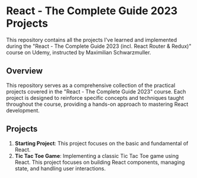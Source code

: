 # React - The Complete Guide 2023 Projects

This repository contains all the projects I've learned and implemented during the "React - The Complete Guide 2023 (incl. React Router & Redux)" course on Udemy, instructed by Maximilian Schwarzmuller.

## Overview
This repository serves as a comprehensive collection of the practical projects covered in the "React - The Complete Guide 2023" course. Each project is designed to reinforce specific concepts and techniques taught throughout the course, providing a hands-on approach to mastering React development.

## Projects
1. **Starting Project**: This project focuses on the basic and fundamental of React.
2. **Tic Tac Toe Game**: Implementing a classic Tic Tac Toe game using React. This project focuses on building React components, managing state, and handling user interactions.
